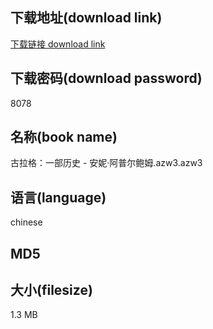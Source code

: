 ## 下载地址(download link)
[下载链接 download link](https://tutu365.netlify.app/?s=%E5%8F%A4%E6%8B%89%E6%A0%BC%EF%BC%9A%E4%B8%80%E9%83%A8%E5%8E%86%E5%8F%B2+-+%E5%AE%89%E5%A6%AE%C2%B7%E9%98%BF%E6%99%AE%E5%B0%94%E9%B2%8D%E5%A7%86.azw3)

## 下载密码(download password)
8078

## 名称(book name)
古拉格：一部历史 - 安妮·阿普尔鲍姆.azw3.azw3

## 语言(language)
chinese

## MD5


## 大小(filesize)
1.3 MB

